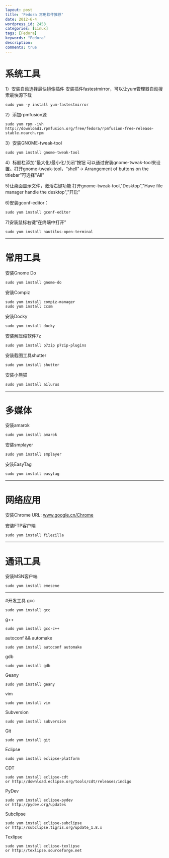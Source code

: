 ```yaml
---
layout: post
title: 'Fedora 常用软件推荐'
date: 2012-6-4
wordpress_id: 2453
categories: [Linux]
tags: [Fedora]
keywords: "Fedora"
description: 
comments: true
---
```

# 系统工具
1）安装自动选择最快镜像插件
安装插件fastestmirror，可以让yum管理器自动搜索最快源下载

```
sudo yum -y install yum-fastestmirror
```

2）添加rpmfusion源

```
sudo yum rpm -ivh http://download1.rpmfusion.org/free/fedora/rpmfusion-free-release-stable.noarch.rpm
```

3）安装GNOME-tweak-tool

```
sudo yum install gnome-tweak-tool
```

4）标题栏添加“最大化/最小化/关闭”按钮
可以通过安装gnome-tweak-tool来设置。打开gnome-tweak-tool，“shell"-> Arrangement of buttons on the titlebar”可选择"All"

5)让桌面显示文件，激活右键功能
打开gnome-tweak-tool,"Desktop","Have file manager handle the desktop","开启"

6)安装gconf-editor：

```
sudo yum install gconf-editor
```

7)安装鼠标右键“在终端中打开”

```
sudo yum install nautilus-open-terminal
```

---

# 常用工具
安装Gnome Do

```
sudo yum install gnome-do
```

安装Compiz

```
sudo yum install compiz-manager
sudo yum install ccsm
```

安装Docky

```
sudo yum install docky
```

安装解压缩软件7z

```
sudo yum install p7zip p7zip-plugins
```

安装截图工具shutter

```
sudo yum install shutter
```

安装小熊猫

```
sudo yum install ailurus
```

---

# 多媒体
安装amarok

```
sudo yum install amarok
```

安装smplayer

```
sudo yum install smplayer
```

安装EasyTag

```
sudo yum install easytag
```

---

# 网络应用
安装Chrome
URL: www.google.cn/Chrome

安装FTP客户端

```
sudo yum install filezilla
```

---

# 通讯工具
安装MSN客户端

```
sudo yum install emesene
```

---

#开发工具
gcc

```
sudo yum install gcc
```

g++

```
sudo yum install gcc-c++
```

autoconf && automake

```
sudo yum install autoconf automake
```

gdb

```
sudo yum install gdb
```

Geany

```
sudo yum install geany
```

vim

```
sudo yum install vim
```

Subversion

```
sudo yum install subversion
```

Git

```
sudo yum install git
```

Eclipse

```
sudo yum install eclipse-platform
```

CDT

```
sudo yum install eclipse-cdt
or http://download.eclipse.org/tools/cdt/releases/indigo
```

PyDev

```
sudo yum install eclipse-pydev
or http://pydev.org/updates
```

Subclipse

```
sudo yum install eclipse-subclipse
or http://subclipse.tigris.org/update_1.8.x
```

Texlipse

```
sudo yum install eclipse-texlipse
or http://texlipse.sourceforge.net
```

